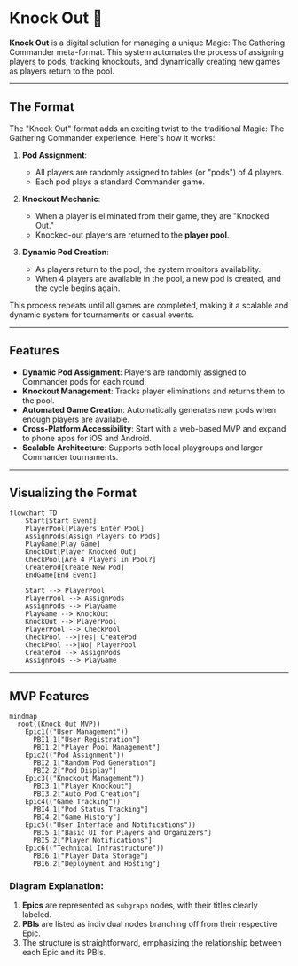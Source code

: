 # Knock Out 🤜

**Knock Out** is a digital solution for managing a unique Magic: The Gathering Commander meta-format. This system automates the process of assigning players to pods, tracking knockouts, and dynamically creating new games as players return to the pool.

---

## The Format

The "Knock Out" format adds an exciting twist to the traditional Magic: The Gathering Commander experience. Here's how it works:

1. **Pod Assignment**:
   - All players are randomly assigned to tables (or "pods") of 4 players.
   - Each pod plays a standard Commander game.

2. **Knockout Mechanic**:
   - When a player is eliminated from their game, they are "Knocked Out."
   - Knocked-out players are returned to the **player pool**.

3. **Dynamic Pod Creation**:
   - As players return to the pool, the system monitors availability.
   - When 4 players are available in the pool, a new pod is created, and the cycle begins again.

This process repeats until all games are completed, making it a scalable and dynamic system for tournaments or casual events.

---

## Features
- **Dynamic Pod Assignment**: Players are randomly assigned to Commander pods for each round.
- **Knockout Management**: Tracks player eliminations and returns them to the pool.
- **Automated Game Creation**: Automatically generates new pods when enough players are available.
- **Cross-Platform Accessibility**: Start with a web-based MVP and expand to phone apps for iOS and Android.
- **Scalable Architecture**: Supports both local playgroups and larger Commander tournaments.

---

## Visualizing the Format

```mermaid
flowchart TD
    Start[Start Event]
    PlayerPool[Players Enter Pool]
    AssignPods[Assign Players to Pods]
    PlayGame[Play Game]
    KnockOut[Player Knocked Out]
    CheckPool[Are 4 Players in Pool?]
    CreatePod[Create New Pod]
    EndGame[End Event]

    Start --> PlayerPool
    PlayerPool --> AssignPods
    AssignPods --> PlayGame
    PlayGame --> KnockOut
    KnockOut --> PlayerPool
    PlayerPool --> CheckPool
    CheckPool -->|Yes| CreatePod
    CheckPool -->|No| PlayerPool
    CreatePod --> AssignPods
    AssignPods --> PlayGame
```

---

## MVP Features

```mermaid
mindmap
  root((Knock Out MVP))
    Epic1(("User Management"))
      PBI1.1["User Registration"]
      PBI1.2["Player Pool Management"]
    Epic2(("Pod Assignment"))
      PBI2.1["Random Pod Generation"]
      PBI2.2["Pod Display"]
    Epic3(("Knockout Management"))
      PBI3.1["Player Knockout"]
      PBI3.2["Auto Pod Creation"]
    Epic4(("Game Tracking"))
      PBI4.1["Pod Status Tracking"]
      PBI4.2["Game History"]
    Epic5(("User Interface and Notifications"))
      PBI5.1["Basic UI for Players and Organizers"]
      PBI5.2["Player Notifications"]
    Epic6(("Technical Infrastructure"))
      PBI6.1["Player Data Storage"]
      PBI6.2["Deployment and Hosting"]
```

### Diagram Explanation:
1. **Epics** are represented as `subgraph` nodes, with their titles clearly labeled.
2. **PBIs** are listed as individual nodes branching off from their respective Epic.
3. The structure is straightforward, emphasizing the relationship between each Epic and its PBIs.
